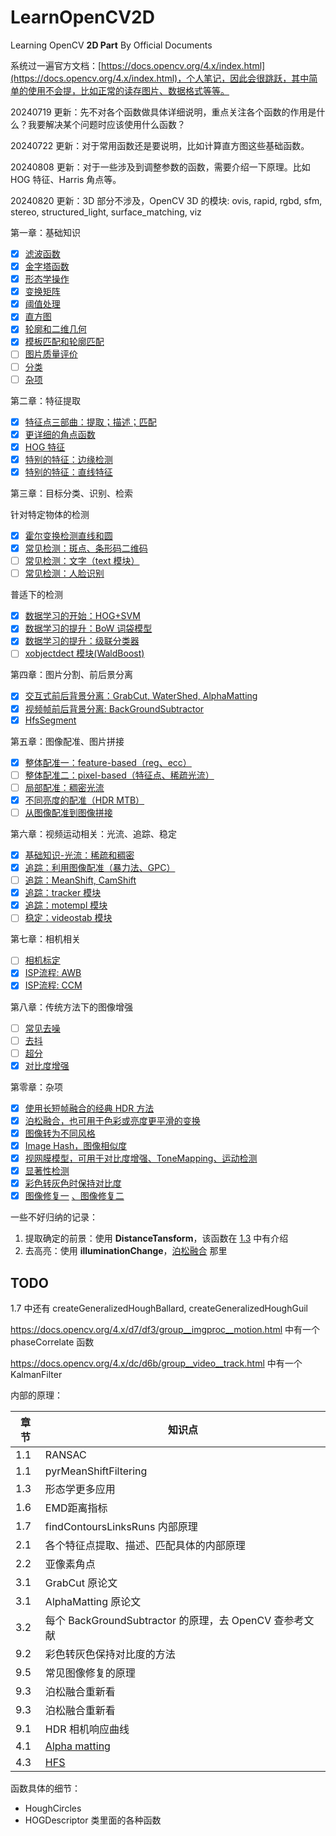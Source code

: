 # LearnOpenCV2D

Learning OpenCV **2D Part** By Official Documents

系统过一遍官方文档：[https://docs.opencv.org/4.x/index.html](https://docs.opencv.org/4.x/index.html)，个人笔记，因此会很跳跃，其中简单的使用不会提，比如正常的读存图片、数据格式等等。

20240719 更新：先不对各个函数做具体详细说明，重点关注各个函数的作用是什么？我要解决某个问题时应该使用什么函数？

20240722 更新：对于常用函数还是要说明，比如计算直方图这些基础函数。

20240808 更新：对于一些涉及到调整参数的函数，需要介绍一下原理。比如 HOG 特征、Harris 角点等。

20240820 更新：3D 部分不涉及，OpenCV 3D 的模块: ovis, rapid, rgbd, sfm, stereo, structured_light, surface_matching, viz

第一章：基础知识

- [X] [滤波函数](./docs/1.1.md)
- [X] [金字塔函数](./docs/1.2.md)
- [X] [形态学操作](./docs/1.3.md)
- [X] [变换矩阵](./docs/1.4.md)
- [X] [阈值处理](./docs/1.5.md)
- [X] [直方图](./docs/1.6.md)
- [X] [轮廓和二维几何](./docs/1.7.md)
- [X] [模板匹配和轮廓匹配](./docs/1.8.md)
- [ ] [图片质量评价](./docs/1.9.md)
- [ ] [分类](./docs/1.9.md)
- [ ] [杂项](./docs/1.misc.md)

第二章：特征提取

- [X] [特征点三部曲：提取；描述；匹配](./docs/2.1.md)
- [X] [更详细的角点函数](./docs/2.2.md)
- [X] [HOG 特征](./docs/2.3.md)
- [X] [特别的特征：边缘检测](./docs/2.4.md)
- [X] [特别的特征：直线特征](./docs/2.5.md)

第三章：目标分类、识别、检索

针对特定物体的检测
- [X] [霍尔变换检测直线和圆](./docs/3.1.md)
- [X] [常见检测：斑点、条形码二维码](./docs/3.2.md)
- [ ] [常见检测：文字（text 模块）](./docs/3.6.md)
- [ ] [常见检测：人脸识别](./docs/3.7.md)

普适下的检测
- [X] [数据学习的开始：HOG+SVM](./docs/3.3.md)
- [X] [数据学习的提升：BoW 词袋模型](./docs/3.4.md)
- [X] [数据学习的提升：级联分类器](./docs/3.5.md)
- [ ] [xobjectdect 模块(WaldBoost)](./docs/3.8.md)

第四章：图片分割、前后景分离

- [X] [交互式前后背景分离：GrabCut, WaterShed, AlphaMatting](./docs/4.1.md)
- [X] [视频帧前后背景分离: BackGroundSubtractor](./docs/4.2.md)
- [X] [HfsSegment](./docs/4.3.md)

第五章：图像配准、图片拼接

- [X] [整体配准一：feature-based（reg、ecc）](./docs/5.1.md)
- [ ] [整体配准二：pixel-based（特征点、稀疏光流）](./docs/5.2.md)
- [ ] [局部配准：稠密光流](./docs/5.2.md)
- [X] [不同亮度的配准（HDR MTB）](./docs/5.3.md)
- [ ] [从图像配准到图像拼接](./docs/5.4.md)

第六章：视频运动相关：光流、追踪、稳定

- [X] [基础知识-光流：稀疏和稠密](./docs/6.3.md)
- [X] [追踪：利用图像配准（暴力法、GPC）](./docs/6.2.md)
- [ ] [追踪：MeanShift, CamShift](./docs/6.1.md)
- [X] [追踪：tracker 模块](./docs/6.4.md)
- [X] [追踪：motempl 模块](./docs/6.5.md)
- [ ] [稳定：videostab 模块](./docs/6.7.md)

第七章：相机相关

- [ ] [相机标定](./docs/7.1.md)
- [X] [ISP流程: AWB](./docs/7.2.md)
- [X] [ISP流程: CCM](./docs/7.3.md)

第八章：传统方法下的图像增强

- [ ] [常见去噪](./docs/8.1.md)
- [ ] [去抖](./docs/8.2.md)
- [ ] [超分](./docs/8.3.md)
- [X] [对比度增强](./docs/8.4.md)

第零章：杂项

- [X] [使用长短帧融合的经典 HDR 方法](./docs/0.1.md)
- [X] [泊松融合，也可用于色彩或亮度更平滑的变换](./docs/0.2.md)
- [X] [图像转为不同风格](./docs/0.3.md)
- [X] [Image Hash，图像相似度](./docs/0.4.md)
- [X] [视网膜模型，可用于对比度增强、ToneMapping、运动检测](./docs/0.5.md)
- [X] [显著性检测](./docs/0.6.md)
- [X] [彩色转灰色时保持对比度](https://docs.opencv.org/4.x/d4/d32/group__photo__decolor.html)
- [X] [图像修复一](https://docs.opencv.org/4.x/d7/d8b/group__photo__inpaint.html) [、图像修复二](https://docs.opencv.org/4.x/de/daa/group__xphoto.html#ga1a7f584b7e6b10d830c4ac3bb12b4b73)

一些不好归纳的记录：

1. 提取确定的前景：使用 **DistanceTansform**，该函数在 [1.3](./docs/1.3.md) 中有介绍
2. 去高亮：使用 **illuminationChange**，[泊松融合](./docs/0.2.md) 那里

## TODO

1.7 中还有 createGeneralizedHoughBallard, createGeneralizedHoughGuil

https://docs.opencv.org/4.x/d7/df3/group__imgproc__motion.html 中有一个 phaseCorrelate 函数

https://docs.opencv.org/4.x/dc/d6b/group__video__track.html 中有一个 KalmanFilter

内部的原理：

| 章节 | 知识点                                                                                                                         |
| ---- | ------------------------------------------------------------------------------------------------------------------------------ |
| 1.1  | RANSAC                                                                                                                         |
| 1.1  | pyrMeanShiftFiltering                                                                                                          |
| 1.3  | 形态学更多应用                                                                                                                 |
| 1.6  | EMD距离指标                                                                                                                    |
| 1.7  | findContoursLinksRuns 内部原理                                                                                                 |
| 2.1  | 各个特征点提取、描述、匹配具体的内部原理                                                                                       |
| 2.2  | 亚像素角点                                                                                                                     |
| 3.1  | GrabCut 原论文                                                                                                                 |
| 3.1  | AlphaMatting 原论文                                                                                                            |
| 3.2  | 每个 BackGroundSubtractor 的原理，去 OpenCV 查参考文献                                                                         |
| 9.2  | 彩色转灰色保持对比度的方法                                                                                                     |
| 9.5  | 常见图像修复的原理                                                                                                             |
| 9.3  | 泊松融合重新看                                                                                                                 |
| 9.3  | 泊松融合重新看                                                                                                                 |
| 9.1  | HDR 相机响应曲线                                                                                                               |
| 4.1  | [Alpha matting](https://openaccess.thecvf.com/content_cvpr_2017/papers/Aksoy_Designing_Effective_Inter-Pixel_CVPR_2017_paper.pdf) |
| 4.3  | [HFS](https://github.com/yun-liu/hfs)                                                                                             |

函数具体的细节：

- HoughCircles
- HOGDescriptor 类里面的各种函数
